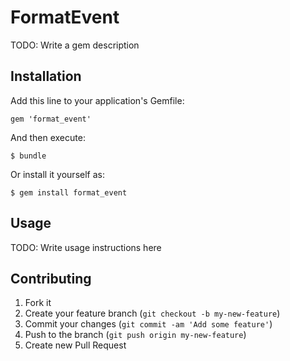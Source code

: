 # FormatEvent

TODO: Write a gem description

## Installation

Add this line to your application's Gemfile:

    gem 'format_event'

And then execute:

    $ bundle

Or install it yourself as:

    $ gem install format_event

## Usage

TODO: Write usage instructions here

## Contributing

1. Fork it
2. Create your feature branch (`git checkout -b my-new-feature`)
3. Commit your changes (`git commit -am 'Add some feature'`)
4. Push to the branch (`git push origin my-new-feature`)
5. Create new Pull Request
